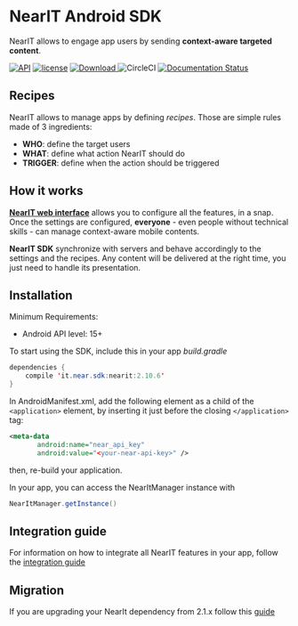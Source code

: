 # NearIT Android SDK #

NearIT allows to engage app users by sending **context-aware targeted content**.

[![API](https://img.shields.io/badge/API-15%2B-blue.svg?style=flat)](https://developer.android.com/about/dashboards/index.html#Platform) [![license](https://img.shields.io/github/license/mashape/apistatus.svg)](LICENSE)
[![Download](https://api.bintray.com/packages/nearit/NearIT-Android-SDK/it.near.sdk%3Anearit/images/download.svg) ](https://bintray.com/nearit/NearIT-Android-SDK/it.near.sdk%3Anearit/_latestVersion)
![CircleCI](https://circleci.com/bb/Synapsev2/android-sdk.svg?style=svg&circle-token=db61dcef36cb607df966d415992533076b8927bc)
[![Documentation Status](https://img.shields.io/badge/docs-visit-green.svg)](https://docs.nearit.com/android/installation/)

## Recipes

NearIT allows to manage apps by defining *recipes*. Those are simple rules made of 3 ingredients:
- **WHO**: define the target users
- **WHAT**: define what action NearIT should do
- **TRIGGER**: define when the action should be triggered

## How it works

[**NearIT web interface**](https://go.nearit.com/) allows you to configure all the features, in a snap.
Once the settings are configured, **everyone** - even people without technical skills - can manage context-aware mobile contents.

**NearIT SDK** synchronize with servers and behave accordingly to the settings and the recipes. Any content will be delivered at the right time, you just need to handle its presentation.

## Installation

Minimum Requirements:
- Android API level: 15+

To start using the SDK, include this in your app *build.gradle*

```java
dependencies {
    compile 'it.near.sdk:nearit:2.10.6'
}
```

In AndroidManifest.xml, add the following element as a child of the `<application>` element, by inserting it just before the closing `</application>` tag:

```xml
<meta-data
       android:name="near_api_key"
       android:value="<your-near-api-key>" />
```
then, re-build your application.

In your app, you can access the NearItManager instance with 
```java
NearItManager.getInstance()
```

## Integration guide

For information on how to integrate all NearIT features in your app, follow the [integration guide](https://docs.nearit.com/android/installation/)


## Migration

If you are upgrading your NearIt dependency from 2.1.x follow this [guide](docs/migration/migration-2.2.md)
